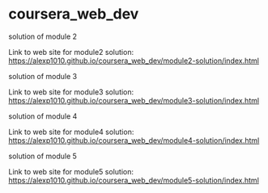 # coursera_web_dev
solution of module 2

Link to web site for module2 solution:
https://alexp1010.github.io/coursera_web_dev/module2-solution/index.html

solution of module 3

Link to web site for module3 solution:
https://alexp1010.github.io/coursera_web_dev/module3-solution/index.html

solution of module 4

Link to web site for module4 solution:
https://alexp1010.github.io/coursera_web_dev/module4-solution/index.html

solution of module 5

Link to web site for module5 solution:
https://alexp1010.github.io/coursera_web_dev/module5-solution/index.html
